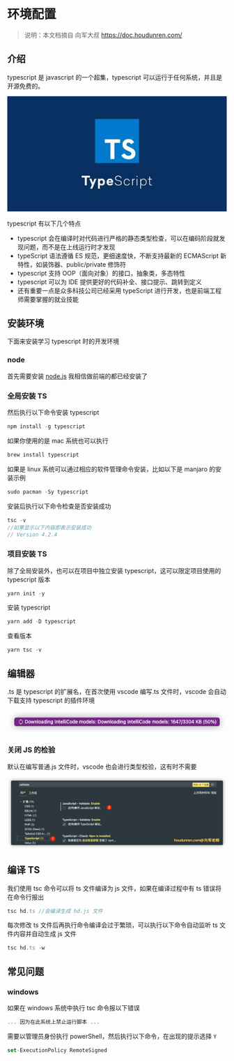 # 环境配置

> 说明：本文档摘自 向军大叔 https://doc.houdunren.com/

## 介绍

typescript 是 javascript 的一个超集，typescript 可以运行于任何系统，并且是开源免费的。

![img](../images//240506-KArPGhQ5Dq.jpeg)

typescript 有以下几个特点

- typescript 会在编译时对代码进行严格的静态类型检查，可以在编码阶段就发现问题，而不是在上线运行时才发现
- typeScript 语法遵循 ES 规范，更细速度快，不断支持最新的 ECMAScript 新特性，如装饰器、public/private 修饰符
- typescript 支持 OOP（面向对象）的接口，抽象类，多态特性
- typescript 可以为 IDE 提供更好的代码补全、接口提示、跳转到定义
- 还有重要一点是众多科技公司已经采用 typeScript 进行开发，也是前端工程师需要掌握的就业技能

## 安装环境

下面来安装学习 typescript 时的开发环境

### node

首先需要安装 [node.js](https://nodejs.org/en/) 我相信做前端的都已经安装了

### 全局安装 TS

然后执行以下命令安装 typescript

```ts
npm install -g typescript
```

如果你使用的是 mac 系统也可以执行

```ts
brew install typescript
```

如果是 linux 系统可以通过相应的软件管理命令安装，比如以下是 manjaro 的安装示例

```ts
sudo pacman -Sy typescript
```

安装后执行以下命令检查是否安装成功

```ts
tsc -v
//如果显示以下内容即表示安装成功
// Version 4.2.4
```

### 项目安装 TS

除了全局安装外，也可以在项目中独立安装 typescript，这可以限定项目使用的 typescript 版本

```ts
yarn init -y
```

安装 typescript

```ts
yarn add -D typescript
```

查看版本

```ts
yarn tsc -v
```

## 编辑器

.ts 是 typescript 的扩展名，在首次使用 vscode 编写.ts 文件时，vscode 会自动下载支持 typescript 的插件环境

![image-20210927101547461](../images//240506-KXyiIyjtUz.png)

### 关闭 JS 的检验

默认在编写普通.js 文件时，vscode 也会进行类型校验，这有时不需要

![image-20210927104116383](../images//240506-iQo4pYo4dd.png)

## 编译 TS

我们使用 tsc 命令可以将 ts 文件编译为 js 文件，如果在编译过程中有 ts 错误将在命令行报出

```ts
tsc hd.ts //会编译生成 hd.js 文件
```

每次修改 ts 文件后再执行命令编译会过于繁琐，可以执行以下命令自动监听 ts 文件内容并自动生成 js 文件

```ts
tsc hd.ts -w
```

## 常见问题

### windows

如果在 windows 系统中执行 tsc 命令报以下错误

```ts
... 因为在此系统上禁止运行脚本 ...
```

需要以管理员身份执行 powerShell，然后执行以下命令，在出现的提示选择 `Y`

```ts
set-ExecutionPolicy RemoteSigned
```




